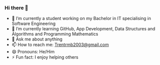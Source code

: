 ### Hi there 👋

<!--
**OlPaddy/OlPaddy** is a ✨ _special_ ✨ repository because its `README.md` (this file) appears on your GitHub profile.

Here are some ideas to get you started:
-->
- 🔭 I’m currently a student working on my Bachelor in IT specialising in Software Engineering
- 🌱 I’m currently learning GitHub, App Development, Data Structures and Algorithms and Programming Mathematics
- 💬 Ask me about anything
- 📫 How to reach me: Trentrmb2003@gmail.com
- 😄 Pronouns: He/Him
- ⚡ Fun fact: I enjoy helping others

